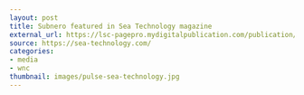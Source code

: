 ```yaml
---
layout: post
title: Subnero featured in Sea Technology magazine
external_url: https://lsc-pagepro.mydigitalpublication.com/publication/?m=60787&i=727818&p=17&ver=html5/
source: https://sea-technology.com/
categories: 
- media
- wnc
thumbnail: images/pulse-sea-technology.jpg
---
```

